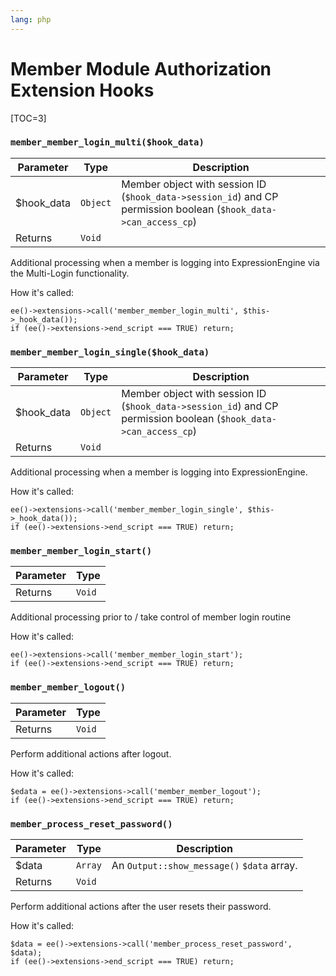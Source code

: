 ```yaml
---
lang: php
---
```


<!--
    This source file is part of the open source project
    ExpressionEngine User Guide (https://github.com/ExpressionEngine/ExpressionEngine-User-Guide)

    @link      https://expressionengine.com/
    @copyright Copyright (c) 2003-2020, Packet Tide, LLC (https://ellislab.com)
    @license   https://expressionengine.com/license Licensed under Apache License, Version 2.0
-->

# Member Module Authorization Extension Hooks

[TOC=3]

### `member_member_login_multi($hook_data)`

| Parameter   | Type     | Description                                                                                                      |
| ----------- | -------- | ---------------------------------------------------------------------------------------------------------------- |
| \$hook_data | `Object` | Member object with session ID (`$hook_data->session_id`) and CP permission boolean (`$hook_data->can_access_cp`) |
| Returns     | `Void`   |                                                                                                                  |

Additional processing when a member is logging into ExpressionEngine via the Multi-Login functionality.

How it's called:

    ee()->extensions->call('member_member_login_multi', $this->_hook_data());
    if (ee()->extensions->end_script === TRUE) return;

### `member_member_login_single($hook_data)`

| Parameter   | Type     | Description                                                                                                      |
| ----------- | -------- | ---------------------------------------------------------------------------------------------------------------- |
| \$hook_data | `Object` | Member object with session ID (`$hook_data->session_id`) and CP permission boolean (`$hook_data->can_access_cp`) |
| Returns     | `Void`   |                                                                                                                  |

Additional processing when a member is logging into ExpressionEngine.

How it's called:

    ee()->extensions->call('member_member_login_single', $this->_hook_data());
    if (ee()->extensions->end_script === TRUE) return;

### `member_member_login_start()`

| Parameter | Type   |
| --------- | ------ |
| Returns   | `Void` |

Additional processing prior to / take control of member login routine

How it's called:

    ee()->extensions->call('member_member_login_start');
    if (ee()->extensions->end_script === TRUE) return;

### `member_member_logout()`

| Parameter | Type   |
| --------- | ------ |
| Returns   | `Void` |

Perform additional actions after logout.

How it's called:

    $edata = ee()->extensions->call('member_member_logout');
    if (ee()->extensions->end_script === TRUE) return;

### `member_process_reset_password()`

| Parameter | Type    | Description                                |
| --------- | ------- | ------------------------------------------ |
| \$data    | `Array` | An `Output::show_message()` `$data` array. |
| Returns   | `Void`  |                                            |

Perform additional actions after the user resets their password.

How it's called:

    $data = ee()->extensions->call('member_process_reset_password', $data);
    if (ee()->extensions->end_script === TRUE) return;
